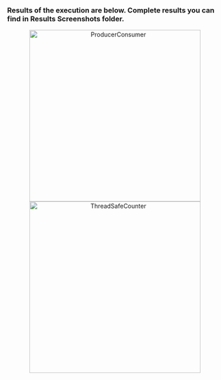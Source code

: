 ### Results of the execution are below. Complete results you can find in Results Screenshots folder.

<p align="center">
  <img src="https://i.ibb.co/RDGsg7k/tsf.png" title="ProducerConsumer" width = "400" height="400">
  <img src="https://i.ibb.co/PwVg9WL/pc1.png" title="ThreadSafeCounter" width = "400" height="400">
</p>




